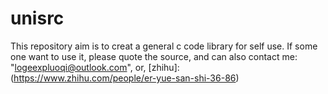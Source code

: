 # unisrc

  This repository aim is to creat a general c code library for self use.
If some one want to use it, please quote the source, and can also contact 
me: "logeexpluoqi@outlook.com", or, [zhihu]:(https://www.zhihu.com/people/er-yue-san-shi-36-86)
